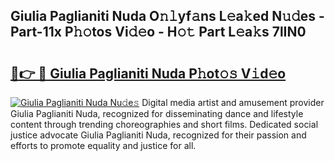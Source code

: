 ## Giulia Paglianiti Nuda O𝚗𝚕yf𝚊ns L𝚎a𝚔ed N𝚞𝚍es - Part-11x P𝚑𝚘tos Vi𝚍𝚎o - H𝚘𝚝 Part L𝚎a𝚔s 7lIN0

# <h2><a href="http://kf4snz.oniu.top/?m=Giulia+Paglianiti+Nuda">🔗👉 🔴 Giulia Paglianiti Nuda P𝚑ot𝚘𝚜 V𝚒d𝚎o</a></h2>

[![Giulia Paglianiti Nuda Nu𝚍e𝚜](https://i.imgur.com/0qMVB7G.gif)](http://kf4snz.oniu.top/?m=Giulia+Paglianiti+Nuda)
Digital media artist and amusement provider Giulia Paglianiti Nuda, recognized for disseminating dance and lifestyle content through trending choreographies and short films. Dedicated social justice advocate Giulia Paglianiti Nuda, recognized for their passion and efforts to promote equality and justice for all.  
